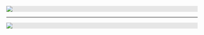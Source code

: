 
<div><p><img style="display: block;-webkit-user-select: none;margin: auto;background-color: hsl(0, 0%, 90%);transition: background-color 300ms;" src="https://gadgetpilot.site//image/800px/201887"></div></p>

---

<div><p><img style="display: block;-webkit-user-select: none;margin: auto;background-color: hsl(0, 0%, 90%);transition: background-color 300ms;" src="https://gadgetpilot.site//image-vector/3d-download-button-icon-upload-600nw-2409213383.jpg"></div></p>